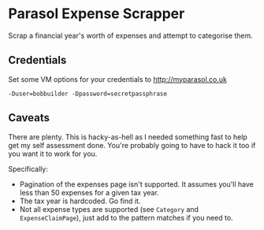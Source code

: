 # Parasol Expense Scrapper

Scrap a financial year's worth of expenses and attempt to categorise them.

## Credentials

Set some VM options for your credentials to http://myparasol.co.uk

```
-Duser=bobbuilder -Dpassword=secretpassphrase
```

## Caveats

There are plenty. This is hacky-as-hell as I needed something fast to help get my self assessment done. You're probably going to have to hack it too if you want it to work for you.

Specifically:

* Pagination of the expenses page isn't supported. It assumes you'll have less than 50 expenses for a given tax year.
* The tax year is hardcoded. Go find it.
* Not all expense types are supported (see `Category` and `ExpenseClaimPage`), just add to the pattern matches if you need to.